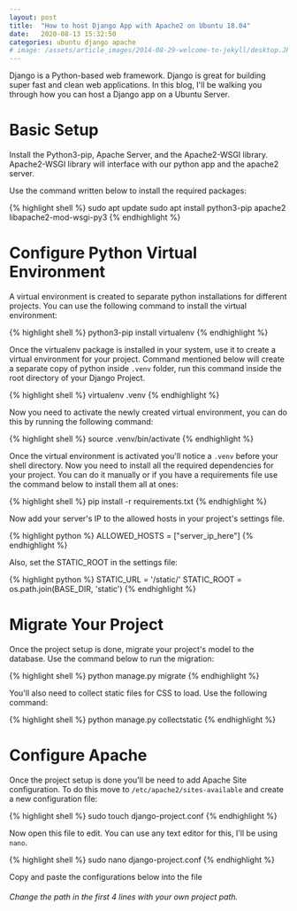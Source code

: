 ```yaml
---
layout: post
title:  "How to host Django App with Apache2 on Ubuntu 18.04"
date:   2020-08-13 15:32:50
categories: ubuntu django apache
# image: /assets/article_images/2014-08-29-welcome-to-jekyll/desktop.JPG
---
```

Django is a Python-based web framework. Django is great for building super fast and clean web applications. In this blog, I'll be walking you through how you can host a Django app on a Ubuntu Server.

# Basic Setup

Install the Python3-pip, Apache Server, and the Apache2-WSGI library. Apache2-WSGI library will interface with our python app and the apache2 server.

Use the command written below to install the required packages:

{% highlight shell %}
  sudo apt update
  sudo apt install python3-pip apache2 libapache2-mod-wsgi-py3
{% endhighlight %}


# Configure Python Virtual Environment

A virtual environment is created to separate python installations for different projects. You can use the following command to install the virtual environment:

{% highlight shell %}
  python3-pip install virtualenv
{% endhighlight %}

Once the virtualenv package is installed in your system, use it to create a virtual environment for your project. Command mentioned below will create a separate copy of python inside `.venv` folder, run this command inside the root directory of your Django Project.

{% highlight shell %}
  virtualenv .venv
{% endhighlight %}

Now you need to activate the newly created virtual environment, you can do this by running the following command:

{% highlight shell %}
  source .venv/bin/activate
{% endhighlight %}

Once the virtual environment is activated you'll notice a `.venv` before your shell directory. Now you need to install all the required dependencies for your project. You can do it manually or if you have a requirements file use the command below to install them all at ones:

{% highlight shell %}
  pip install -r requirements.txt
{% endhighlight %}

Now add your server's IP to the allowed hosts in your project's settings file.

{% highlight python %}
  ALLOWED_HOSTS = ["server_ip_here"]
{% endhighlight %}

Also, set the STATIC_ROOT in the settings file:

{% highlight python %}
  STATIC_URL = '/static/'
  STATIC_ROOT = os.path.join(BASE_DIR, 'static')
{% endhighlight %}

# Migrate Your Project

Once the project setup is done, migrate your project's model to the database. Use the command below to run the migration:

{% highlight shell %}
  python manage.py migrate
{% endhighlight %}

You'll also need to collect static files for CSS to load. Use the following command:

{% highlight shell %}
  python manage.py collectstatic
{% endhighlight %}

# Configure Apache

Once the project setup is done you'll be need to add Apache Site configuration. To do this move to `/etc/apache2/sites-available` and create a new configuration file:

{% highlight shell %}
  sudo touch django-project.conf
{% endhighlight %}

Now open this file to edit. You can use any text editor for this, I'll be using `nano`.

{% highlight shell %}
  sudo nano django-project.conf
{% endhighlight %}

Copy and paste the configurations below into the file

###### Change the path in the first 4 lines with your own project path.
